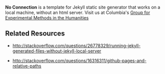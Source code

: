 **No Connection** is a template for Jekyll static site generator that works on
a local machine, without an html server. Visit us at Columbia's [Group for
Experimental Methods in the
Humanities](http://xpmethod.plaintext.in/minimal-computing/no-connection.html)



## Related Resources

- http://stackoverflow.com/questions/26778329/running-jekyll-generated-files-without-jekyll-local-server

- http://stackoverflow.com/questions/16316311/github-pages-and-relative-paths

